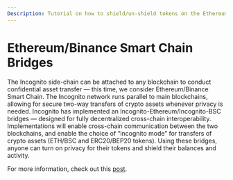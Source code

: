 ```yaml
---
Description: Tutorial on how to shield/un-shield tokens on the Ethereum/Binance Smart Chain networks.
---
```

# Ethereum/Binance Smart Chain Bridges
The Incognito side-chain can be attached to any blockchain to conduct confidential asset transfer — this time, we consider Ethereum/Binance Smart Chain. The Incognito network runs parallel to main blockchains, allowing for secure two-way transfers of crypto assets whenever privacy is needed.
Incognito has implemented an Incognito-Ethereum/Incognito-BSC bridges — designed for fully decentralized cross-chain interoperability. Implementations will enable cross-chain communication between the two blockchains, and enable the choice of “incognito mode” for transfers of crypto assets (ETH/BSC and ERC20/BEP20 tokens). Using these bridges, anyone can turn on privacy for their tokens and shield their balances and activity.

For more information, check out this [post](https://we.incognito.org/t/incognito-mode-for-ethereum/53).